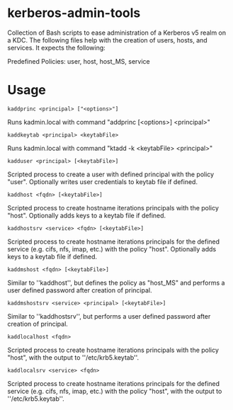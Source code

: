 kerberos-admin-tools
====================

Collection of Bash scripts to ease administration of a Kerberos v5 realm on a KDC. The following files help with the creation of users, hosts, and services. It expects the following:

Predefined Policies: user, host, host_MS, service

Usage
=====
```
kaddprinc <principal> ["<options>"]
```
Runs kadmin.local with command "addprinc \[\<options\>] \<principal\>"
```
kaddkeytab <principal> <keytabFile>
```
Runs kadmin.local with command "ktadd -k \<keytabFile\> \<principal\>"
```
kadduser <principal> [<keytabFile>]
```
Scripted process to create a user with defined principal with the policy "user". Optionally writes user credentials to keytab file if defined. 
```
kaddhost <fqdn> [<keytabFile>]
```
Scripted process to create hostname iterations principals with the policy "host".  Optionally adds keys to a keytab file if defined.
```
kaddhostsrv <service> <fqdn> [<keytabFile>]
```
Scripted process to create hostname iterations principals for the defined service (e.g. cifs, nfs, imap, etc.) with the policy "host".  Optionally adds keys to a keytab file if defined.
```
kaddmshost <fqdn> [<keytabFile>]
```
Similar to ''kaddhost'', but defines the policy as "host_MS" and performs a user defined password after creation of principal.
```
kaddmshostsrv <service> <principal> [<keytabFile>]
```
Similar to ''kaddhostsrv'', but performs a user defined password after creation of principal. 
```
kaddlocalhost <fqdn>
```
Scripted process to create hostname iterations principals with the policy "host", with the output to ''/etc/krb5.keytab''.
```
kaddlocalsrv <service> <fqdn>
```
Scripted process to create hostname iterations principals for the defined service (e.g. cifs, nfs, imap, etc.) with the policy "host", with the output to ''/etc/krb5.keytab''.
